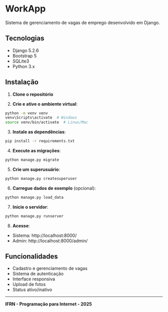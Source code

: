 # WorkApp

Sistema de gerenciamento de vagas de emprego desenvolvido em Django.

## Tecnologias

- Django 5.2.6
- Bootstrap 5
- SQLite3
- Python 3.x

## Instalação

1. **Clone o repositório**

2. **Crie e ative o ambiente virtual**:
```bash
python -m venv venv
venv\Scripts\activate  # Windows
source venv/bin/activate  # Linux/Mac
```

3. **Instale as dependências**:
```bash
pip install -r requirements.txt
```

4. **Execute as migrações**:
```bash
python manage.py migrate
```

5. **Crie um superusuário**:
```bash
python manage.py createsuperuser
```

6. **Carregue dados de exemplo** (opcional):
```bash
python manage.py load_data
```

7. **Inicie o servidor**:
```bash
python manage.py runserver
```

8. **Acesse**:
- Sistema: http://localhost:8000/
- Admin: http://localhost:8000/admin/

## Funcionalidades

- Cadastro e gerenciamento de vagas
- Sistema de autenticação
- Interface responsiva
- Upload de fotos
- Status ativo/inativo

---

**IFRN - Programação para Internet -  2025**